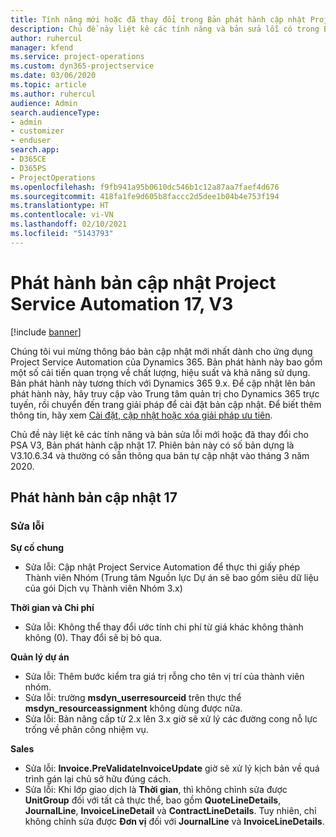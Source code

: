 ```yaml
---
title: Tính năng mới hoặc đã thay đổi trong Bản phát hành cập nhật Project Service Automation 17, V3
description: Chủ đề này liệt kê các tính năng và bản sửa lỗi có trong Bản phát hành cập nhật Project Service Automation 17, V3.
author: ruhercul
manager: kfend
ms.service: project-operations
ms.custom: dyn365-projectservice
ms.date: 03/06/2020
ms.topic: article
ms.author: ruhercul
audience: Admin
search.audienceType:
- admin
- customizer
- enduser
search.app:
- D365CE
- D365PS
- ProjectOperations
ms.openlocfilehash: f9fb941a95b0610dc546b1c12a87aa7faef4d676
ms.sourcegitcommit: 418fa1fe9d605b8faccc2d5dee1b04b4e753f194
ms.translationtype: HT
ms.contentlocale: vi-VN
ms.lasthandoff: 02/10/2021
ms.locfileid: "5143793"
---
```

# <a name="project-service-automation-update-release-17-v3"></a>Phát hành bản cập nhật Project Service Automation 17, V3

[!include [banner](../includes/psa-now-project-operations.md)]

Chúng tôi vui mừng thông báo bản cập nhật mới nhất dành cho ứng dụng Project Service Automation của Dynamics 365. Bản phát hành này bao gồm một số cải tiến quan trọng về chất lượng, hiệu suất và khả năng sử dụng.  Bản phát hành này tương thích với Dynamics 365 9.x. Để cập nhật lên bản phát hành này, hãy truy cập vào Trung tâm quản trị cho Dynamics 365 trực tuyến, rồi chuyển đến trang giải pháp để cài đặt bản cập nhật. Để biết thêm thông tin, hãy xem [Cài đặt, cập nhật hoặc xóa giải pháp ưu tiên](https://docs.microsoft.com/power-platform/admin/install-remove-preferred-solution).

Chủ đề này liệt kê các tính năng và bản sửa lỗi mới hoặc đã thay đổi cho PSA V3, Bản phát hành cập nhật 17. Phiên bản này có số bản dựng là V3.10.6.34 và thường có sẵn thông qua bản tự cập nhật vào tháng 3 năm 2020.


## <a name="update-release-17"></a>Phát hành bản cập nhật 17

### <a name="bug-fixes"></a>Sửa lỗi

**Sự cố chung**

- Sửa lỗi: Cập nhật Project Service Automation để thực thi giấy phép Thành viên Nhóm (Trung tâm Nguồn lực Dự án sẽ bao gồm siêu dữ liệu của gói Dịch vụ Thành viên Nhóm 3.x)
 
**Thời gian và Chi phí**

- Sửa lỗi: Không thể thay đổi ước tính chi phí từ giá khác không thành không (0). Thay đổi sẽ bị bỏ qua.

**Quản lý dự án**

- Sửa lỗi: Thêm bước kiểm tra giá trị rỗng cho tên vị trí của thành viên nhóm.
- Sửa lỗi: trường **msdyn_userresourceid** trên thực thể **msdyn_resourceassignment** không dùng được nữa.
- Sửa lỗi: Bản nâng cấp từ 2.x lên 3.x giờ sẽ xử lý các đường cong nỗ lực trống về phân công nhiệm vụ.

**Sales**

- Sửa lỗi: **Invoice.PreValidateInvoiceUpdate** giờ sẽ xử lý kịch bản về quá trình gán lại chủ sở hữu đúng cách.
- Sửa lỗi: Khi lớp giao dịch là **Thời gian**, thì không chỉnh sửa được **UnitGroup** đối với tất cả thực thể, bao gồm **QuoteLineDetails**, **JournalLine**, **InvoiceLineDetail** và **ContractLineDetails**. Tuy nhiên, chỉ không chỉnh sửa được **Đơn vị** đối với **JournalLine** và **InvoiceLineDetails**.


